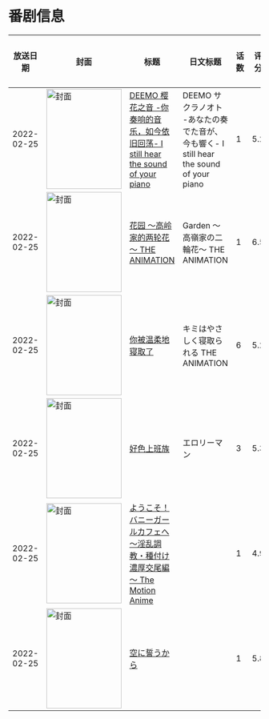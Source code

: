 # 番剧信息

|放送日期|封面|标题|日文标题|话数|评分|评分人数|
|---|---|---|---|---|---|---|
|2022-02-25|<img src="//lain.bgm.tv/pic/cover/c/fa/e6/294752_HX83V.jpg" alt="封面" style="width:150px;height:200px;object-fit:cover;">|[DEEMO 樱花之音 -你奏响的音乐，如今依旧回荡- I still hear the sound of your piano](https://bangumi.tv/subject/294752)|DEEMO サクラノオト -あなたの奏でた音が、今も響く- I still hear the sound of your piano|1|5.2|158人评分|
|2022-02-25|<img src="/img/no_icon_subject.png" alt="封面" style="width:150px;height:200px;object-fit:cover;">|[花园 ～高岭家的两轮花～ THE ANIMATION](https://bangumi.tv/subject/360050)|Garden ～高嶺家の二輪花～ THE ANIMATION|1|6.5|424人评分|
|2022-02-25|<img src="/img/no_icon_subject.png" alt="封面" style="width:150px;height:200px;object-fit:cover;">|[你被温柔地寝取了](https://bangumi.tv/subject/360051)|キミはやさしく寝取られる THE ANIMATION|6|5.2|220人评分|
|2022-02-25|<img src="/img/no_icon_subject.png" alt="封面" style="width:150px;height:200px;object-fit:cover;">|[好色上班族](https://bangumi.tv/subject/360499)|エロリーマン|3|5.3|146人评分|
|2022-02-25|<img src="/img/no_icon_subject.png" alt="封面" style="width:150px;height:200px;object-fit:cover;">|[ようこそ！バニーガールカフェへ～淫乱調教・種付け濃厚交尾編～ The Motion Anime](https://bangumi.tv/subject/372587)||1|4.9|11人评分|
|2022-02-25|<img src="//lain.bgm.tv/pic/cover/c/9a/b2/388931_JjS3j.jpg" alt="封面" style="width:150px;height:200px;object-fit:cover;">|[空に誓うから](https://bangumi.tv/subject/388931)||1|5.8|26人评分|

